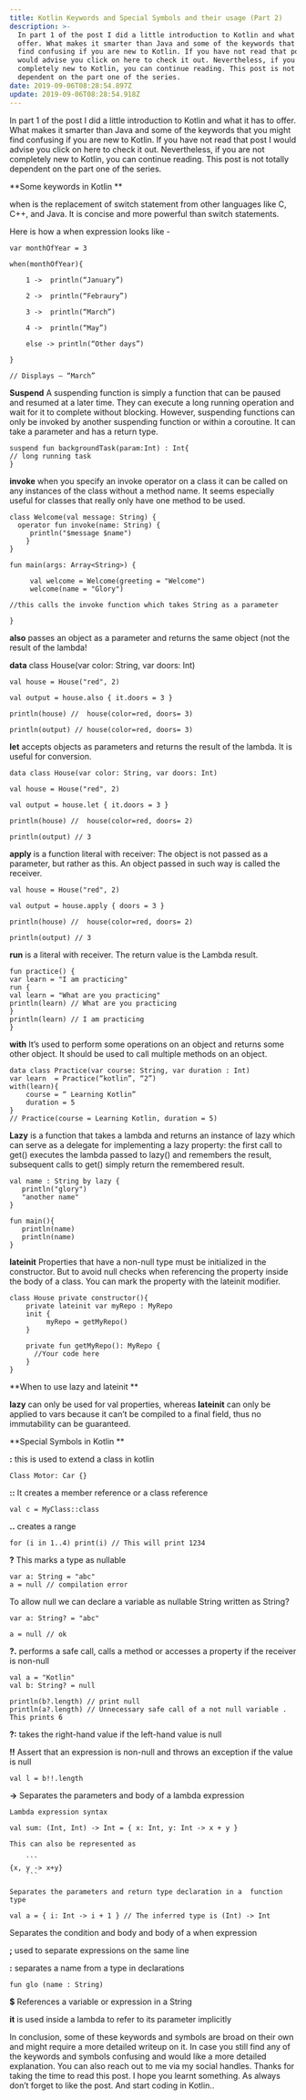 ```yaml
---
title: Kotlin Keywords and Special Symbols and their usage (Part 2)
description: >-
  In part 1 of the post I did a little introduction to Kotlin and what it has to
  offer. What makes it smarter than Java and some of the keywords that you might
  find confusing if you are new to Kotlin. If you have not read that post I
  would advise you click on here to check it out. Nevertheless, if you are not
  completely new to Kotlin, you can continue reading. This post is not totally
  dependent on the part one of the series.
date: 2019-09-06T08:28:54.897Z
update: 2019-09-06T08:28:54.918Z
---
```

In part 1 of the post I did a little introduction to Kotlin and what it has to offer. What makes it smarter than Java and some of the keywords that you might find confusing if you are new to Kotlin. If you have not read that post I would advise you click on here to check it out. Nevertheless, if you are not completely new to Kotlin, you can continue reading. This post is not totally dependent on the part one of the series. 

**Some keywords in Kotlin**

when is the replacement of switch statement from other languages like C, C++, and Java. It is concise and more powerful than switch statements.

Here is how a when expression looks like -

```
var monthOfYear = 3

when(monthOfYear){

	1 ->  println(“January”)

	2 ->  println(“Febraury”)

	3 ->  println(“March”)

	4 ->  println(“May”)

	else -> println(“Other days”)

}

// Displays – “March”
```

**Suspend** A suspending function is simply a function that can be paused and resumed at a later time. They can execute a long running operation and wait for it to complete without blocking. However, suspending functions can only be invoked by another suspending function or within a coroutine. It can take a parameter and has a return type.

```
suspend fun backgroundTask(param:Int) : Int{ 
// long running task
}
```
**invoke** when you specify an invoke operator on a class it can be called on any instances of the class without a method name. It seems especially useful for  classes that really only have one method to be used.


```
class Welcome(val message: String) {	
  operator fun invoke(name: String) {
     println("$message $name")
    }
}
```

```
fun main(args: Array<String>) {

     val welcome = Welcome(greeting = "Welcome")
     welcome(name = "Glory")

//this calls the invoke function which takes String as a parameter

}
```

**also**  passes an object as a parameter and returns the same object (not the result of the lambda!



**data** class House(var color: String, var doors: Int)

```
val house = House("red", 2)

val output = house.also { it.doors = 3 }

println(house) //  house(color=red, doors= 3)

println(output) // house(color=red, doors= 3)
```

**let**  accepts objects as parameters and returns the result of the lambda. It is useful for conversion.

```
data class House(var color: String, var doors: Int)

val house = House("red", 2)

val output = house.let { it.doors = 3 }

println(house) //  house(color=red, doors= 2)

println(output) // 3
```

**apply**  is a function literal with receiver: The object is not passed as a parameter, but rather as this. An object passed in such way is called the receiver.

```
val house = House("red", 2)

val output = house.apply { doors = 3 }

println(house) //  house(color=red, doors= 2)

println(output) // 3
```

**run** is a literal with receiver. The return value is the Lambda result.

```
fun practice() {
var learn = "I am practicing"
run {
val learn = "What are you practicing"
println(learn) // What are you practicing
}
println(learn) // I am practicing
}
```

**with** It’s used to perform some operations on an object and returns some other object. It should be used to call multiple methods on an object.

```
data class Practice(var course: String, var duration : Int)
var learn  = Practice(“kotlin”, “2”)
with(learn){
	course = “ Learning Kotlin”
	duration = 5
}
// Practice(course = Learning Kotlin, duration = 5)
```

**Lazy** is a function that takes a lambda and returns an instance of lazy which can serve as a delegate for implementing a lazy property: the first call to get() executes the lambda passed to lazy() and remembers the result, subsequent calls to get() simply return the remembered result.

```
val name : String by lazy {
   println("glory")
   "another name"
}
```

```
fun main(){
   println(name)
   println(name)
}
```

**lateinit** Properties that have a non-null type must be initialized in the constructor. But to avoid null checks when referencing the property inside the body of a class. You can mark the property with the lateinit modifier.

```
class House private constructor(){
    private lateinit var myRepo : MyRepo
    init {
         myRepo = getMyRepo()
    }
```

```
    private fun getMyRepo(): MyRepo {
      //Your code here
    }
}
```
**When to use lazy and lateinit**

**lazy** can only be used for val properties, whereas **lateinit** can only be applied to vars because it can’t be compiled to a final field, thus no immutability can be guaranteed.


**Special Symbols in Kotlin**

**:** this is used to extend a class in kotlin

```
Class Motor: Car {}
```
**::** It creates a member reference or a class reference

```
val c = MyClass::class
```

**..** creates a range

```
for (i in 1..4) print(i) // This will print 1234
```

**?**  This marks a type as nullable

```
var a: String = "abc"
a = null // compilation error
```

To allow null we can declare a variable as nullable String written as String?

```
var a: String? = "abc"

a = null // ok
```

**?.** performs a safe call, calls a method or accesses a property if the receiver is non-null

```
val a = "Kotlin"
val b: String? = null

println(b?.length) // print null
println(a?.length) // Unnecessary safe call of a not null variable . This prints 6
```

**?:**  takes the right-hand value if the left-hand value is null


**!!**  Assert that an expression is non-null and throws an exception if the value is null

```
val l = b!!.length 
```

**->**      Separates the parameters and body of a lambda expression

	Lambda expression syntax

```
val sum: (Int, Int) -> Int = { x: Int, y: Int -> x + y }
```
	This can also be represented as

        ```
	{x, y -> x+y}
        ```

    Separates the parameters and return type declaration in a  function type

	val a = { i: Int -> i + 1 } // The inferred type is (Int) -> Int

  Separates the condition and body and body of a when expression


**;** used to separate expressions on the same line

**:** separates a name from a type in declarations

```
fun glo (name : String)
```

**$** References a variable or expression in a String


**it** is used inside a lambda to refer to its parameter implicitly


In conclusion, some of these keywords and symbols are broad on their own and might require a more detailed writeup on it. In case you still find any of the keywords and symbols confusing and would like a more detailed explanation. You can also reach out to me via my social handles. Thanks for taking the time to read this post. I hope you learnt something. As always don’t forget to like the post. And start coding in Kotlin..



